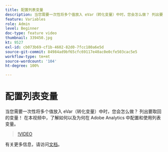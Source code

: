 ```yaml
---
title: 配置列表变量
description: 当您需要一次性将多个值放入 eVar（转化变量）中时，您会怎么做？ 列出要取回的变量！ 在本视频中，了解如何以及为何在 Adobe Analytics 中配置和使用列表变量。
feature: Variables
role: Admin
level: Beginner
doc-type: feature video
thumbnail: 339450.jpg
kt: 9527
exl-id: cb073b69-cf1b-4602-82d0-7fcc180a6e5d
source-git-commit: 84984ad9bf65cfc69117e40ac0e0cfe503cac5e5
workflow-type: tm+mt
source-wordcount: '104'
ht-degree: 100%

---
```


# 配置列表变量

当您需要一次性将多个值放入 eVar（转化变量）中时，您会怎么做？ 列出要取回的变量！ 在本视频中，了解如何以及为何在 Adobe Analytics 中配置和使用列表变量。

>[!VIDEO](https://video.tv.adobe.com/v/339450/?quality=12&learn=on)

有关更多信息，请访问[文档](https://experienceleague.adobe.com/docs/analytics/admin/admin-tools/conversion-variables/list-var-admin.html)。
